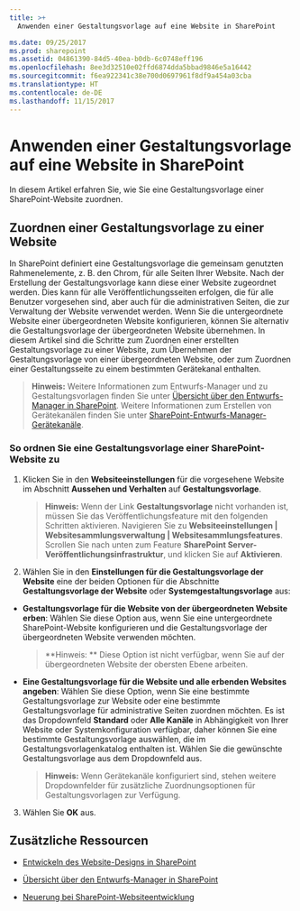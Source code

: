 ```yaml
---
title: >+
  Anwenden einer Gestaltungsvorlage auf eine Website in SharePoint

ms.date: 09/25/2017
ms.prod: sharepoint
ms.assetid: 04861390-84d5-40ea-b0db-6c0748eff196
ms.openlocfilehash: 8ee3d32510e02ffd6874dda5bbad9846e5a16442
ms.sourcegitcommit: f6ea922341c38e700d0697961f8df9a454a03cba
ms.translationtype: HT
ms.contentlocale: de-DE
ms.lasthandoff: 11/15/2017
---
```

# <a name="apply-a-master-page-to-a-site-in-sharepoint"></a>Anwenden einer Gestaltungsvorlage auf eine Website in SharePoint

In diesem Artikel erfahren Sie, wie Sie eine Gestaltungsvorlage einer SharePoint-Website zuordnen.
## <a name="mapping-a-master-page-to-a-site"></a>Zuordnen einer Gestaltungsvorlage zu einer Website

In SharePoint definiert eine Gestaltungsvorlage die gemeinsam genutzten Rahmenelemente, z. B. den Chrom, für alle Seiten Ihrer Website. Nach der Erstellung der Gestaltungsvorlage kann diese einer Website zugeordnet werden. Dies kann für alle Veröffentlichungsseiten erfolgen, die für alle Benutzer vorgesehen sind, aber auch für die administrativen Seiten, die zur Verwaltung der Website verwendet werden. Wenn Sie die untergeordnete Website einer übergeordneten Website konfigurieren, können Sie alternativ die Gestaltungsvorlage der übergeordneten Website übernehmen. In diesem Artikel sind die Schritte zum Zuordnen einer erstellten Gestaltungsvorlage zu einer Website, zum Übernehmen der Gestaltungsvorlage von einer übergeordneten Website, oder zum Zuordnen einer Gestaltungsseite zu einem bestimmten Gerätekanal enthalten.
  
    
    

> **Hinweis:** Weitere Informationen zum Entwurfs-Manager und zu Gestaltungsvorlagen finden Sie unter [Übersicht über den Entwurfs-Manager in SharePoint](overview-of-design-manager-in-sharepoint.md). Weitere Informationen zum Erstellen von Gerätekanälen finden Sie unter [SharePoint-Entwurfs-Manager-Gerätekanäle](sharepoint-design-manager-device-channels.md). 
  
    
    


### <a name="to-map-a-master-page-to-a-sharepoint-site"></a>So ordnen Sie eine Gestaltungsvorlage einer SharePoint-Website zu


1.  Klicken Sie in den **Websiteeinstellungen** für die vorgesehene Website im Abschnitt **Aussehen und Verhalten** auf **Gestaltungsvorlage**.
    
    > **Hinweis:** Wenn der Link **Gestaltungsvorlage** nicht vorhanden ist, müssen Sie das Veröffentlichungsfeature mit den folgenden Schritten aktivieren. Navigieren Sie zu **Websiteeinstellungen | Websitesammlungsverwaltung | Websitesammlungsfeatures**. Scrollen Sie nach unten zum Feature **SharePoint Server-Veröffentlichungsinfrastruktur**, und klicken Sie auf **Aktivieren**. 
2. Wählen Sie in den **Einstellungen für die Gestaltungsvorlage der Website** eine der beiden Optionen für die Abschnitte **Gestaltungsvorlage der Website** oder **Systemgestaltungsvorlage** aus:
    
  - **Gestaltungsvorlage für die Website von der übergeordneten Website erben**: Wählen Sie diese Option aus, wenn Sie eine untergeordnete SharePoint-Website konfigurieren und die Gestaltungsvorlage der übergeordneten Website verwenden möchten.
    
    > **Hinweis: ** Diese Option ist nicht verfügbar, wenn Sie auf der übergeordneten Website der obersten Ebene arbeiten. 
  - **Eine Gestaltungsvorlage für die Website und alle erbenden Websites angeben**: Wählen Sie diese Option, wenn Sie eine bestimmte Gestaltungsvorlage zur Website oder eine bestimmte Gestaltungsvorlage für administrative Seiten zuordnen möchten. Es ist das Dropdownfeld **Standard** oder **Alle Kanäle** in Abhängigkeit von Ihrer Website oder Systemkonfiguration verfügbar, daher können Sie eine bestimmte Gestaltungsvorlage auswählen, die im Gestaltungsvorlagenkatalog enthalten ist. Wählen Sie die gewünschte Gestaltungsvorlage aus dem Dropdownfeld aus.
    
    > **Hinweis:** Wenn Gerätekanäle konfiguriert sind, stehen weitere Dropdownfelder für zusätzliche Zuordnungsoptionen für Gestaltungsvorlagen zur Verfügung. 
3. Wählen Sie **OK** aus.
    
  

## <a name="additional-resources"></a>Zusätzliche Ressourcen
<a name="bk_addresources"> </a>


-  [Entwickeln des Website-Designs in SharePoint](develop-the-site-design-in-sharepoint.md)
    
  
-  [Übersicht über den Entwurfs-Manager in SharePoint](overview-of-design-manager-in-sharepoint.md)
    
  
-  [Neuerung bei SharePoint-Websiteentwicklung](what-s-new-with-sharepoint-site-development.md)
    
  

